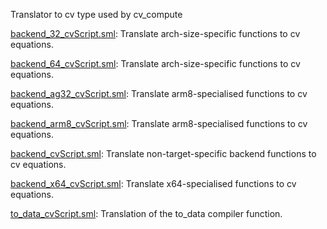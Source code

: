 Translator to cv type used by cv_compute

[backend_32_cvScript.sml](backend_32_cvScript.sml):
Translate arch-size-specific functions to cv equations.

[backend_64_cvScript.sml](backend_64_cvScript.sml):
Translate arch-size-specific functions to cv equations.

[backend_ag32_cvScript.sml](backend_ag32_cvScript.sml):
Translate arm8-specialised functions to cv equations.

[backend_arm8_cvScript.sml](backend_arm8_cvScript.sml):
Translate arm8-specialised functions to cv equations.

[backend_cvScript.sml](backend_cvScript.sml):
Translate non-target-specific backend functions to cv equations.

[backend_x64_cvScript.sml](backend_x64_cvScript.sml):
Translate x64-specialised functions to cv equations.

[to_data_cvScript.sml](to_data_cvScript.sml):
Translation of the to_data compiler function.
